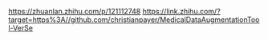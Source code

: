https://zhuanlan.zhihu.com/p/121112748
https://link.zhihu.com/?target=https%3A//github.com/christianpayer/MedicalDataAugmentationTool-VerSe